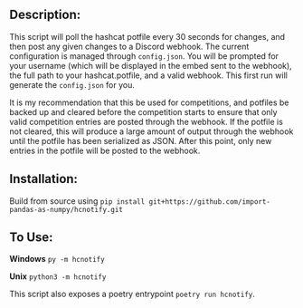 ## Description: 
This script will poll the hashcat potfile every 30 seconds for changes, and then post any given changes to a Discord webhook. 
The current configuration is managed through `config.json`. You will be prompted for your username (which will be displayed in the embed sent to the webhook), the full path to your hashcat.potfile, and a valid webhook. 
This first run will generate the `config.json` for you.

It is my recommendation that this be used for competitions, and potfiles be backed up and cleared before the competition starts to ensure that only valid competition entries are posted through the webhook. If the potfile
is not cleared, this will produce a large amount of output through the webhook until the potfile has been serialized as JSON. After this point, only new entries in the potfile will be posted to the webhook.


## Installation: 
Build from source using 
`pip install git+https://github.com/import-pandas-as-numpy/hcnotify.git`

## To Use: 
**Windows**
`py -m hcnotify`

**Unix**
`python3 -m hcnotify`

This script also exposes a poetry entrypoint `poetry run hcnotify`.
